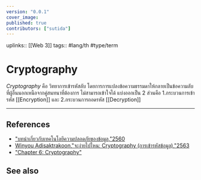 ```yaml
---
version: "0.0.1"
cover_image:
published: true
contributors: ["sutida"]
---
```

uplinks:: [[Web 3]]
tags:: #lang/th #type/term

# Cryptography
*Cryptography* คือ วิทยาการเข้ารหัสลับ โดยการการแปลงข้อความธรรมดาให้กลายเป็นข้อความลับที่ผู้อื่นนอกเหนือจากคู่สนทนาที่ต้องการ ไม่สามารถเข้าใจได้ แบ่งออกเป็น 
2 ส่วนคือ 1.กระบวนการเข้ารหัส [[Encryption]] และ 2.กระบวนการถอดรหัส [[Decryption]]

---
## References
- ["บทนำเกี่ยวกับเทคโนโลยีความปลอดภัยของข้อมูล,"2560](https://www.nrca.go.th/content/02-1.html)
- [Winyou Adisaktrakoon,"จะง่ายไปไหน: Cryptography (การเข้ารหัสข้อมูล),"2563](https://medium.com/@winyou.info/%E0%B8%88%E0%B8%B0%E0%B8%87%E0%B9%88%E0%B8%B2%E0%B8%A2%E0%B9%84%E0%B8%9B%E0%B9%84%E0%B8%AB%E0%B8%99-cryptography-%E0%B8%81%E0%B8%B2%E0%B8%A3%E0%B9%80%E0%B8%82%E0%B9%89%E0%B8%B2%E0%B8%A3%E0%B8%AB%E0%B8%B1%E0%B8%AA%E0%B8%82%E0%B9%89%E0%B8%AD%E0%B8%A1%E0%B8%B9%E0%B8%A5-1c2df888863f)
- ["Chapter 6: Cryptography"](https://sites.google.com/site/suxkarsxnkarraksakhwamplxdphay/chapter-6-cryptography)
## See also

